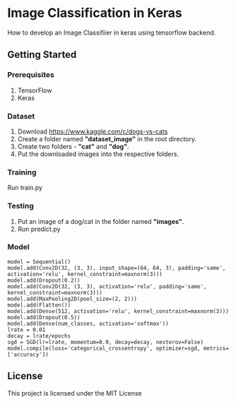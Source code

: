 # Image Classification in Keras
How to develop an Image Classifiier in keras using tensorflow backend.

## Getting Started
### Prerequisites
1. TensorFlow
2. Keras

### Dataset
1. Download https://www.kaggle.com/c/dogs-vs-cats
2. Create a folder named **"dataset_image"** in the root directory.
3. Create two folders -  **"cat"** and **"dog"**.
4. Put the downloaded images into the respective folders.

### Training
Run train.py

### Testing
1. Put an image of a dog/cat in the folder named **"images"**.
2. Run predict.py

### Model
```
model = Sequential()
model.add(Conv2D(32, (3, 3), input_shape=(64, 64, 3), padding='same', activation='relu', kernel_constraint=maxnorm(3)))
model.add(Dropout(0.2))
model.add(Conv2D(32, (3, 3), activation='relu', padding='same', kernel_constraint=maxnorm(3)))
model.add(MaxPooling2D(pool_size=(2, 2)))
model.add(Flatten())
model.add(Dense(512, activation='relu', kernel_constraint=maxnorm(3)))
model.add(Dropout(0.5))
model.add(Dense(num_classes, activation='softmax'))
lrate = 0.01
decay = lrate/epochs
sgd = SGD(lr=lrate, momentum=0.9, decay=decay, nesterov=False)
model.compile(loss='categorical_crossentropy', optimizer=sgd, metrics=['accuracy'])
```

## License
This project is licensed under the MIT License 
